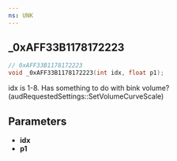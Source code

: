 ```yaml
---
ns: UNK
---
```

## _0xAFF33B1178172223

```c
// 0xAFF33B1178172223
void _0xAFF33B1178172223(int idx, float p1);
```

idx is 1-8. Has something to do with bink volume? (audRequestedSettings::SetVolumeCurveScale)

## Parameters
* **idx**
* **p1**

